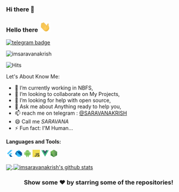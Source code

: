 ### Hi there 👋

### Hello there <img src="https://raw.githubusercontent.com/ABSphreak/ABSphreak/master/gifs/Hi.gif" width="30px">
[![telegram badge](https://img.shields.io/badge/SARAVANAKRISH-30302f?style=flat&logo=telegram)](https://t.me/SARAVANAKRISH)

<p align="left"> <img src="https://komarev.com/ghpvc/?username=imsaravanakrish&label=Views&color=blue&style=plastic" alt="imsaravanakrish" /> </p>

![Hits](https://hits.seeyoufarm.com/api/count/incr/badge.svg?url=https://github.com/imsaravanakrish/)

Let's About Know Me:

- 🔭 I’m currently working in NBFS,
- 👯 I’m looking to collaborate on My Projects,
- 🤔 I’m looking for help with open source,
- 💬 Ask me about Anything ready to help you,
- 📫 reach me on telegram : [@SARAVANAKRISH](https://t.me/SARAVANAKRISH)
- 😄 Call me *SARAVANA*
- ⚡ Fun fact: I'M Human...


**Languages and Tools:**  

<code><img height="20" src="https://raw.githubusercontent.com/github/explore/80688e429a7d4ef2fca1e82350fe8e3517d3494d/topics/flutter/flutter.png"></code>
<code><img height="20" src="https://raw.githubusercontent.com/github/explore/80688e429a7d4ef2fca1e82350fe8e3517d3494d/topics/dart/dart.png"></code>
<code><img height="20" src="https://raw.githubusercontent.com/github/explore/80688e429a7d4ef2fca1e82350fe8e3517d3494d/topics/android/android.png"></code>
<code><img height="20" src="https://raw.githubusercontent.com/github/explore/80688e429a7d4ef2fca1e82350fe8e3517d3494d/topics/javascript/javascript.png"></code>
<code><img height="20" src="https://raw.githubusercontent.com/github/explore/80688e429a7d4ef2fca1e82350fe8e3517d3494d/topics/vue/vue.png"></code>
<code><img height="20" src="https://raw.githubusercontent.com/github/explore/80688e429a7d4ef2fca1e82350fe8e3517d3494d/topics/nodejs/nodejs.png"></code>    

<a href="https://github.com/imsaravanakrish">
  <img align="center" src="https://github-readme-stats.vercel.app/api/top-langs/?username=ivetri&theme=light&hide_langs_below=1" />
</a>
<a href="https://github.com/imsaravanakrish">
 <img align="center" src="https://github-readme-stats.vercel.app/api?username=imsaravanakrish&show_icons=true&theme=light&line_height=27" alt="imsaravanakrish's github stats"/>
</a>


<div align="center">

### Show some ❤️ by starring some of the repositories!

</div>

<!--
**ImSaravanakrish/imsaravanakrish** is a ✨ _special_ ✨ repository because its `README.md` (this file) appears on your GitHub profile.
